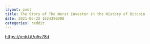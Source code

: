 ```yaml
--- 
layout: post 
title: The Story of The Worst Investor in the History of Bitcoin 
date: 2021-06-22 1624390308 
categories: reddit 
--- 
```

https://redd.it/o5v78d
